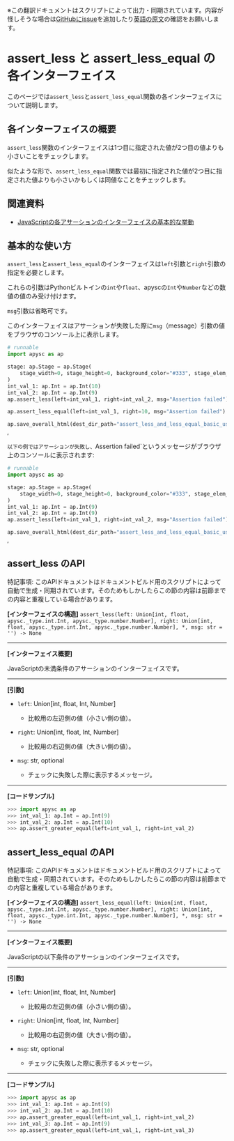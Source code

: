 <span class="inconspicuous-txt">※この翻訳ドキュメントはスクリプトによって出力・同期されています。内容が怪しそうな場合は<a href="https://github.com/simon-ritchie/apysc/issues" target="_blank">GitHubにissue</a>を追加したり[英語の原文](https://simon-ritchie.github.io/apysc/en/assert_less_and_less_equal.html)の確認をお願いします。</span>

# assert_less と assert_less_equal の各インターフェイス

このページでは`assert_less`と`assert_less_equal`関数の各インターフェイスについて説明します。

## 各インターフェイスの概要

`assert_less`関数のインターフェイスは1つ目に指定された値が2つ目の値よりも小さいことをチェックします。

似たような形で、`assert_less_equal`関数では最初に指定された値が2つ目に指定された値よりも小さいかもしくは同値なことをチェックします。

## 関連資料

- [JavaScriptの各アサーションのインターフェイスの基本的な挙動](jp_assertion_basic_behavior.md)

## 基本的な使い方

`assert_less`と`assert_less_equal`のインターフェイスは`left`引数と`right`引数の指定を必要とします。

これらの引数はPythonビルトインの`int`や`float`、apyscの`Int`や`Number`などの数値の値のみ受け付けます。

`msg`引数は省略可です。

このインターフェイスはアサーションが失敗した際に`msg`（message）引数の値をブラウザのコンソール上に表示します。

```py
# runnable
import apysc as ap

stage: ap.Stage = ap.Stage(
    stage_width=0, stage_height=0, background_color="#333", stage_elem_id="stage"
)
int_val_1: ap.Int = ap.Int(10)
int_val_2: ap.Int = ap.Int(9)
ap.assert_less(left=int_val_1, right=int_val_2, msg="Assertion failed")

ap.assert_less_equal(left=int_val_1, right=10, msg="Assertion failed")

ap.save_overall_html(dest_dir_path="assert_less_and_less_equal_basic_usage_1/")
```

<iframe src="static/assert_less_and_less_equal_basic_usage_1/index.html" width="0" height="0"></iframe>

`以下の例ではアサーションが失敗し、`Assertion failed`というメッセージがブラウザ上のコンソールに表示されます:

```py
# runnable
import apysc as ap

stage: ap.Stage = ap.Stage(
    stage_width=0, stage_height=0, background_color="#333", stage_elem_id="stage"
)
int_val_1: ap.Int = ap.Int(9)
int_val_2: ap.Int = ap.Int(9)
ap.assert_less(left=int_val_1, right=int_val_2, msg="Assertion failed")

ap.save_overall_html(dest_dir_path="assert_less_and_less_equal_basic_usage_2/")
```

<iframe src="static/assert_less_and_less_equal_basic_usage_2/index.html" width="0" height="0"></iframe>

## assert_less のAPI

<span class="inconspicuous-txt">特記事項: このAPIドキュメントはドキュメントビルド用のスクリプトによって自動で生成・同期されています。そのためもしかしたらこの節の内容は前節までの内容と重複している場合があります。</span>

**[インターフェイスの構造]** `assert_less(left: Union[int, float, apysc._type.int.Int, apysc._type.number.Number], right: Union[int, float, apysc._type.int.Int, apysc._type.number.Number], *, msg: str = '') -> None`<hr>

**[インターフェイス概要]**

JavaScriptの未満条件のアサーションのインターフェイスです。<hr>

**[引数]**

- `left`: Union[int, float, Int, Number]
  - 比較用の左辺側の値（小さい側の値）。

- `right`: Union[int, float, Int, Number]
  - 比較用の右辺側の値（大きい側の値）。

- `msg`: str, optional
  - チェックに失敗した際に表示するメッセージ。

<hr>

**[コードサンプル]**

```py
>>> import apysc as ap
>>> int_val_1: ap.Int = ap.Int(9)
>>> int_val_2: ap.Int = ap.Int(10)
>>> ap.assert_greater_equal(left=int_val_1, right=int_val_2)
```

## assert_less_equal のAPI

<span class="inconspicuous-txt">特記事項: このAPIドキュメントはドキュメントビルド用のスクリプトによって自動で生成・同期されています。そのためもしかしたらこの節の内容は前節までの内容と重複している場合があります。</span>

**[インターフェイスの構造]** `assert_less_equal(left: Union[int, float, apysc._type.int.Int, apysc._type.number.Number], right: Union[int, float, apysc._type.int.Int, apysc._type.number.Number], *, msg: str = '') -> None`<hr>

**[インターフェイス概要]**

JavaScriptの以下条件のアサーションのインターフェイスです。<hr>

**[引数]**

- `left`: Union[int, float, Int, Number]
  - 比較用の左辺側の値（小さい側の値）。

- `right`: Union[int, float, Int, Number]
  - 比較用の右辺側の値（大きい側の値）。

- `msg`: str, optional
  - チェックに失敗した際に表示するメッセージ。

<hr>

**[コードサンプル]**

```py
>>> import apysc as ap
>>> int_val_1: ap.Int = ap.Int(9)
>>> int_val_2: ap.Int = ap.Int(10)
>>> ap.assert_greater_equal(left=int_val_1, right=int_val_2)
>>> int_val_3: ap.Int = ap.Int(9)
>>> ap.assert_greater_equal(left=int_val_1, right=int_val_3)
```